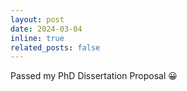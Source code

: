 ```yaml
---
layout: post
date: 2024-03-04
inline: true
related_posts: false
---
```


Passed my PhD Dissertation Proposal 😀